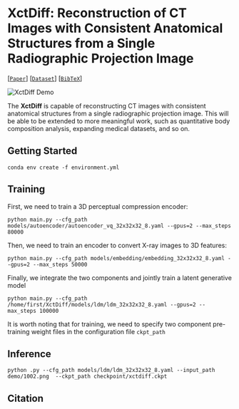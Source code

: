 # XctDiff: Reconstruction of CT Images with Consistent Anatomical Structures from a Single Radiographic Projection Image

[[`Paper`](#)] [[`Dataset`](https://wiki.cancerimagingarchive.net/pages/viewpage.action?pageId=1966254)] [[`BibTeX`](#)]

![XctDiff Demo](assets/demo.gif?raw=true)

The **XctDiff** is capable of reconstructing CT images with consistent anatomical structures from a single radiographic projection image. This will be able to be extended to more meaningful work, such as quantitative body composition analysis, expanding medical datasets, and so on.

## Getting Started

```
conda env create -f environment.yml
```

## Training

First, we need to train a 3D perceptual compression encoder:
```
python main.py --cfg_path models/autoencoder/autoencoder_vq_32x32x32_8.yaml --gpus=2 --max_steps 80000
```
Then, we need to train an encoder to convert X-ray images to 3D features:
```
python main.py --cfg_path models/embedding/embedding_32x32x32_8.yaml --gpus=2 --max_steps 50000
```
Finally, we integrate the two components and jointly train a latent generative model
```
python main.py --cfg_path /home/first/XctDiff/models/ldm/ldm_32x32x32_8.yaml --gpus=2 --max_steps 100000
```
It is worth noting that for training, we need to specify two component pre-training weight files in the configuration file `ckpt_path`

## Inference
```
python .py --cfg_path models/ldm/ldm_32x32x32_8.yaml --input_path demo/1002.png  --ckpt_path checkpoint/xctdiff.ckpt
```


## Citation


